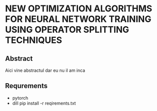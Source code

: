 # NEW OPTIMIZATION ALGORITHMS FOR NEURAL NETWORK TRAINING USING OPERATOR SPLITTING TECHNIQUES
## Abstract
Aici vine abstractul dar eu nu il am inca
## Requrements
+ pytorch 
+ dill
pip install -r reqirements.txt


